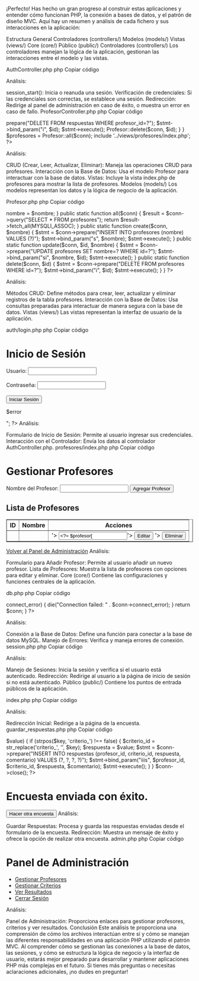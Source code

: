 ¡Perfecto! Has hecho un gran progreso al construir estas aplicaciones y entender cómo funcionan PHP, la conexión a bases de datos, y el patrón de diseño MVC. Aquí hay un resumen y análisis de cada fichero y sus interacciones en la aplicación:

Estructura General
Controladores (controllers/)
Modelos (models/)
Vistas (views/)
Core (core/)
Público (public/)
Controladores (controllers/)
Los controladores manejan la lógica de la aplicación, gestionan las interacciones entre el modelo y las vistas.

AuthController.php
php
Copiar código
<?php
include_once '../core/session.php';

session_start();

if ($_SERVER["REQUEST_METHOD"] == "POST") {
    $username = $_POST['username'];
    $password = $_POST['password'];

    if ($username == "admin" && $password == "password") {
        $_SESSION['loggedin'] = true;
        header("Location: ../public/admin.php");
        exit();
    } else {
        $error = "Nombre de usuario o contraseña incorrectos.";
        include '../views/auth/login.php';
    }
} else {
    include '../views/auth/login.php';
}
?>
Análisis:

session_start(): Inicia o reanuda una sesión.
Verificación de credenciales: Si las credenciales son correctas, se establece una sesión.
Redirección: Redirige al panel de administración en caso de éxito, o muestra un error en caso de fallo.
ProfesorController.php
php
Copiar código
<?php
include_once '../models/Profesor.php';
include_once '../core/db.php';

$conn = connectDB();

if ($_SERVER["REQUEST_METHOD"] == "POST") {
    $action = $_POST['action'];
    if ($action == "add") {
        Profesor::create($conn, $_POST['nombre']);
    } elseif ($action == "edit") {
        Profesor::update($conn, $_POST['id'], $_POST['nombre']);
    } elseif ($action == "delete") {
        $id = $_POST['id'];
        $stmt = $conn->prepare("DELETE FROM respuestas WHERE profesor_id=?");
        $stmt->bind_param("i", $id);
        $stmt->execute();
        Profesor::delete($conn, $id);
    }
}

$profesores = Profesor::all($conn);
include '../views/profesores/index.php';
?>
Análisis:

CRUD (Crear, Leer, Actualizar, Eliminar): Maneja las operaciones CRUD para profesores.
Interacción con la Base de Datos: Usa el modelo Profesor para interactuar con la base de datos.
Vistas: Incluye la vista index.php de profesores para mostrar la lista de profesores.
Modelos (models/)
Los modelos representan los datos y la lógica de negocio de la aplicación.

Profesor.php
php
Copiar código
<?php
class Profesor {
    public $id;
    public $nombre;

    public function __construct($nombre) {
        $this->nombre = $nombre;
    }

    public static function all($conn) {
        $result = $conn->query("SELECT * FROM profesores");
        return $result->fetch_all(MYSQLI_ASSOC);
    }

    public static function create($conn, $nombre) {
        $stmt = $conn->prepare("INSERT INTO profesores (nombre) VALUES (?)");
        $stmt->bind_param("s", $nombre);
        $stmt->execute();
    }

    public static function update($conn, $id, $nombre) {
        $stmt = $conn->prepare("UPDATE profesores SET nombre=? WHERE id=?");
        $stmt->bind_param("si", $nombre, $id);
        $stmt->execute();
    }

    public static function delete($conn, $id) {
        $stmt = $conn->prepare("DELETE FROM profesores WHERE id=?");
        $stmt->bind_param("i", $id);
        $stmt->execute();
    }
}
?>
Análisis:

Métodos CRUD: Define métodos para crear, leer, actualizar y eliminar registros de la tabla profesores.
Interacción con la Base de Datos: Usa consultas preparadas para interactuar de manera segura con la base de datos.
Vistas (views/)
Las vistas representan la interfaz de usuario de la aplicación.

auth/login.php
php
Copiar código
<!DOCTYPE html>
<html lang="es">
<head>
    <meta charset="UTF-8">
    <title>Inicio de Sesión</title>
</head>
<body>
    <h1>Inicio de Sesión</h1>
    <form method="post" action="../../controllers/AuthController.php">
        <label for="username">Usuario:</label>
        <input type="text" id="username" name="username" required><br><br>
        <label for="password">Contraseña:</label>
        <input type="password" id="password" name="password" required><br><br>
        <input type="submit" value="Iniciar Sesión">
    </form>
    <?php if (isset($error)) echo "<p>$error</p>"; ?>
</body>
</html>
Análisis:

Formulario de Inicio de Sesión: Permite al usuario ingresar sus credenciales.
Interacción con el Controlador: Envía los datos al controlador AuthController.php.
profesores/index.php
php
Copiar código
<!DOCTYPE html>
<html lang="es">
<head>
    <meta charset="UTF-8">
    <title>Gestionar Profesores</title>
</head>
<body>
    <h1>Gestionar Profesores</h1>
    <form method="post" action="../../controllers/ProfesorController.php">
        <input type="hidden" name="action" value="add">
        <label for="nombre">Nombre del Profesor:</label>
        <input type="text" id="nombre" name="nombre" required>
        <input type="submit" value="Agregar Profesor">
    </form>
    <h2>Lista de Profesores</h2>
    <table border="1">
        <tr>
            <th>ID</th>
            <th>Nombre</th>
            <th>Acciones</th>
        </tr>
        <?php foreach ($profesores as $profesor): ?>
            <tr>
                <td><?= $profesor['id'] ?></td>
                <td><?= $profesor['nombre'] ?></td>
                <td>
                    <form style='display:inline;' method='post' action="../../controllers/ProfesorController.php">
                        <input type='hidden' name='action' value='edit'>
                        <input type='hidden' name='id' value='<?= $profesor['id'] ?>'>
                        <input type='text' name='nombre' value='<?= $profesor['nombre'] ?>'>
                        <input type='submit' value='Editar'>
                    </form>
                    <form style='display:inline;' method='post' action="../../controllers/ProfesorController.php">
                        <input type='hidden' name='action' value='delete'>
                        <input type='hidden' name='id' value='<?= $profesor['id'] ?>'>
                        <input type='submit' value='Eliminar' onclick="return confirm('¿Estás seguro de que deseas eliminar este profesor?')">
                    </form>
                </td>
            </tr>
        <?php endforeach; ?>
    </table>
    <a href="../../public/admin.php">Volver al Panel de Administración</a>
</body>
</html>
Análisis:

Formulario para Añadir Profesor: Permite al usuario añadir un nuevo profesor.
Lista de Profesores: Muestra la lista de profesores con opciones para editar y eliminar.
Core (core/)
Contiene las configuraciones y funciones centrales de la aplicación.

db.php
php
Copiar código
<?php
function connectDB() {
    $servername = "localhost";
    $username = "root";
    $password = "";
    $dbname = "encuesta_profesor";

    $conn = new mysqli($servername, $username, $password, $dbname);

    if ($conn->connect_error) {
        die("Connection failed: " . $conn->connect_error);
    }

    return $conn;
}
?>
Análisis:

Conexión a la Base de Datos: Define una función para conectar a la base de datos MySQL.
Manejo de Errores: Verifica y maneja errores de conexión.
session.php
php
Copiar código
<?php
function check_session() {
    session_start();
    if (!isset($_SESSION['loggedin']) || $_SESSION['loggedin'] !== true) {
        header("Location: ../views/auth/login.php");
        exit();
    }
}
?>
Análisis:

Manejo de Sesiones: Inicia la sesión y verifica si el usuario está autenticado.
Redirección: Redirige al usuario a la página de inicio de sesión si no está autenticado.
Público (public/)
Contiene los puntos de entrada públicos de la aplicación.

index.php
php
Copiar código
<?php
header("Location: ../views/encuesta/index.php");
exit();
?>
Análisis:

Redirección Inicial: Redirige a la página de la encuesta.
guardar_respuestas.php
php
Copiar código
<?php
include '../core/db.php';

$conn = connectDB();

$profesor_id = $_POST['profesor_id'];
$comentario = $_POST['comentario'];

foreach ($_POST as $key => $value) {
    if (strpos($key, 'criterio_') !== false) {
        $criterio_id = str_replace('criterio_', '', $key);
        $respuesta = $value;

        $stmt = $conn->prepare("INSERT INTO respuestas (profesor_id, criterio_id, respuesta, comentario) VALUES (?, ?, ?, ?)");
        $stmt->bind_param("iiis", $profesor_id, $criterio_id, $respuesta, $comentario);
        $stmt->execute();
    }
}

$conn->close();
?>

<!DOCTYPE html>
<html lang="es">
<head>
    <meta charset="UTF-8">
    <title>Encuesta Enviada</title>
</head>
<body>
    <h1>Encuesta enviada con éxito.</h1>
    <a href="../views/encuesta/index.php"><button>Hacer otra encuesta</button></a>
</body>
</html>
Análisis:

Guardar Respuestas: Procesa y guarda las respuestas enviadas desde el formulario de la encuesta.
Redirección: Muestra un mensaje de éxito y ofrece la opción de realizar otra encuesta.
admin.php
php
Copiar código
<?php
include '../core/session.php';
check_session();
?>
<!DOCTYPE html>
<html lang="es">
<head>
    <meta charset="UTF-8">
    <title>Panel de Administración</title>
</head>
<body>
    <h1>Panel de Administración</h1>
    <nav>
        <ul>
            <li><a href="../controllers/ProfesorController.php">Gestionar Profesores</a></li>
            <li><a href="../controllers/CriterioController.php">Gestionar Criterios</a></li>
            <li><a href="../controllers/RespuestaController.php">Ver Resultados</a></li>
            <li><a href="logout.php">Cerrar Sesión</a></li>
        </ul>
    </nav>
</body>
</html>
Análisis:

Panel de Administración: Proporciona enlaces para gestionar profesores, criterios y ver resultados.
Conclusión
Este análisis te proporciona una comprensión de cómo los archivos interactúan entre sí y cómo se manejan las diferentes responsabilidades en una aplicación PHP utilizando el patrón MVC. Al comprender cómo se gestionan las conexiones a la base de datos, las sesiones, y cómo se estructura la lógica de negocio y la interfaz de usuario, estarás mejor preparado para desarrollar y mantener aplicaciones PHP más complejas en el futuro. Si tienes más preguntas o necesitas aclaraciones adicionales, ¡no dudes en preguntar!






